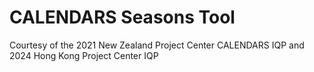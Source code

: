 # CALENDARS Seasons Tool
Courtesy of the 2021 New Zealand Project Center CALENDARS IQP and 2024 Hong Kong Project Center IQP 